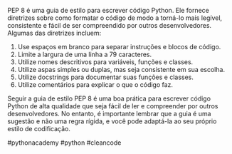 PEP 8 é uma guia de estilo para escrever código Python. Ele fornece diretrizes sobre como formatar o código de modo a torná-lo mais legível, consistente e fácil de ser compreendido por outros desenvolvedores. Algumas das diretrizes incluem:

1.  Use espaços em branco para separar instruções e blocos de código.
2.  Limite a largura de uma linha a 79 caracteres.
3.  Utilize nomes descritivos para variáveis, funções e classes.
4.  Utilize aspas simples ou duplas, mas seja consistente em sua escolha.
5.  Utilize docstrings para documentar suas funções e classes.
6.  Utilize comentários para explicar o que o código faz.

Seguir a guia de estilo PEP 8 é uma boa prática para escrever código Python de alta qualidade que seja fácil de ler e compreender por outros desenvolvedores. No entanto, é importante lembrar que a guia é uma sugestão e não uma regra rígida, e você pode adaptá-la ao seu próprio estilo de codificação.

#pythonacademy #python #cleancode